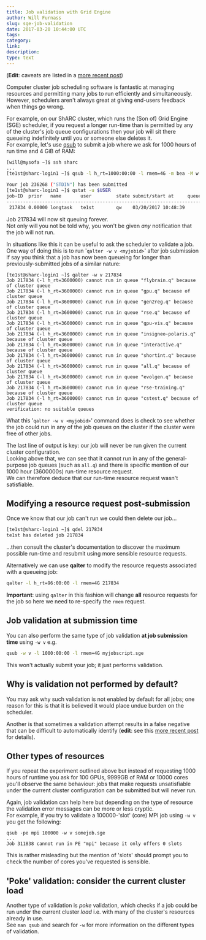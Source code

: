 ```yaml
---
title: Job validation with Grid Engine
author: Will Furnass
slug: sge-job-validation
date: 2017-03-20 10:44:00 UTC
tags:
category:
link:
description:
type: text
---
```


(**Edit**: caveats are listed in a [more recent post](link://slug/sge-job-validation-2))

Computer cluster job scheduling software is fantastic at managing resources 
and permitting many jobs to run efficiently and simultaneously.  
However, schedulers aren't always great at giving end-users feedback 
when things go wrong.  

For example, on our ShARC cluster, which runs the (Son of) Grid Engine (SGE) scheduler, 
if you request a longer run-time than is permitted by any of the cluster's job queue configurations 
then your job will sit there queueing indefinitely until you or someone else deletes it.  
For example, let's use [qsub](https://docs.hpc.shef.ac.uk/en/latest/hpc/scheduler/submit.html#running-batch-jobs) 
to submit a job where we ask for 1000 hours of run time and 4 GiB of RAM:

```bash
[will@mysofa ~]$ ssh sharc
...
[te1st@sharc-login1 ~]$ qsub -l h_rt=1000:00:00 -l rmem=4G -m bea -M w.furnass@sheffield.ac.uk -N longtask myjobscript.sge

Your job 236268 ("STDIN") has been submitted
[te1st@sharc-login1 ~]$ qstat -u $USER
job-ID  prior   name       user         state submit/start at     queue                          slots ja-task-ID 
-----------------------------------------------------------------------------------------------------------------
 217834 0.00000 longtask   te1st        qw    03/20/2017 10:48:39                                    1        
```

Job 217834 will now sit queuing forever.  
Not only will you not be told why, 
you won't be given *any* notification that the job will not run.

In situations like this it can be useful to ask the scheduler to validate a job.  
One way of doing this is to run '``qalter -w v <myjobid>``' after job submission 
if say you think that a job has now been queueing for longer 
than previously-submitted jobs of a similar nature:

```
[te1st@sharc-login1 ~]$ qalter -w v 217834
Job 217834 (-l h_rt=3600000) cannot run in queue "flybrain.q" because of cluster queue
Job 217834 (-l h_rt=3600000) cannot run in queue "gpu.q" because of cluster queue
Job 217834 (-l h_rt=3600000) cannot run in queue "gen2reg.q" because of cluster queue
Job 217834 (-l h_rt=3600000) cannot run in queue "rse.q" because of cluster queue
Job 217834 (-l h_rt=3600000) cannot run in queue "gpu-vis.q" because of cluster queue
Job 217834 (-l h_rt=3600000) cannot run in queue "insigneo-polaris.q" because of cluster queue
Job 217834 (-l h_rt=3600000) cannot run in queue "interactive.q" because of cluster queue
Job 217834 (-l h_rt=3600000) cannot run in queue "shortint.q" because of cluster queue
Job 217834 (-l h_rt=3600000) cannot run in queue "all.q" because of cluster queue
Job 217834 (-l h_rt=3600000) cannot run in queue "evolgen.q" because of cluster queue
Job 217834 (-l h_rt=3600000) cannot run in queue "rse-training.q" because of cluster queue
Job 217834 (-l h_rt=3600000) cannot run in queue "cstest.q" because of cluster queue
verification: no suitable queues
```

What this '`qalter -w v <myjobid>`' command does is check to see whether the job could run 
in any of the job queues on the cluster 
if the cluster were free of other jobs. 

The last line of output is key: 
our job will never be run given the current cluster configuration.  
Looking above that, we can see that it cannot run in any of the general-purpose job queues 
(such as `all.q`) and 
there is specific mention of our 1000 hour (3600000s) run-time resource request.  
We can therefore deduce that our run-time resource request wasn't satisfiable.

## Modifying a resource request post-submission

Once we know that our job can't run we could then delete our job...

```bash
[te1st@sharc-login1 ~]$ qdel 217834 
te1st has deleted job 217834 
```

...then consult the cluster's documentation to discover the maximum possible run-time and resubmit using more sensible resource requests.  

Alternatively we can use **qalter** to modify the resource requests associated with a queueing job:

```bash
qalter -l h_rt=96:00:00 -l rmem=4G 217834 
```

**Important**: using ``qalter`` in this fashion will change **all** resource requests for the job so here we need to re-specify the ``rmem`` request.

## Job validation at submission time

You can also perform the same type of job validation **at job submission time** using ``-w v`` e.g.

```bash
qsub -w v -l 1000:00:00 -l rmem=4G myjobscript.sge
```

This won't actually submit your job; it just performs validation.

## Why is validation not performed by default?

You may ask why such validation is not enabled by default for all jobs; 
one reason for this is that it is believed it would place undue burden on the scheduler.

Another is that sometimes a validation attempt results in a false negative that can be difficult to automatically identify
(**edit**: see this [more recent post](link://slug/sge-job-validation-2) for details).

## Other types of resources

If you repeat the experiment outlined above but 
instead of requesting 1000 hours of runtime 
you ask for 100 GPUs, 9999GB of RAM or 10000 cores 
you'll observe the same behaviour: jobs that make requests unsatisfiable under the current cluster configuration can be submitted but will never run.

Again, job validation can help here but depending on the type of resource the validation error messages can be more or less cryptic.  
For example, if you try to validate a 100000-'slot' (core) MPI job using ``-w v`` you get the following:

```
qsub -pe mpi 100000 -w v somejob.sge
...
Job 311838 cannot run in PE "mpi" because it only offers 0 slots
```

This is rather misleading but the mention of 'slots' should prompt you to check the number of cores you've requested is sensible.


## 'Poke' validation: consider the current cluster load

Another type of validation is *poke* validation, 
which checks if a job could be run under the current cluster *load* 
i.e. with many of the cluster's resources already in use.  
See ``man qsub`` and search for ``-w`` 
for more information on the different types of validation.
